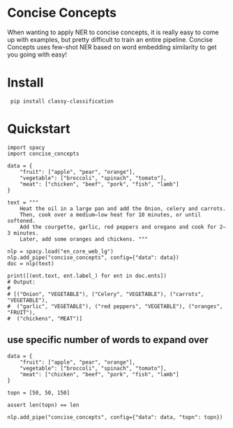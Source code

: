 # Concise Concepts
When wanting to apply NER to concise concepts, it is really easy to come up with examples, but pretty difficult to train an entire pipeline. Concise Concepts uses few-shot NER based on word embedding similarity to get you going with easy!

# Install
``` pip install classy-classification```

# Quickstart
```
import spacy
import concise_concepts

data = {
    "fruit": ["apple", "pear", "orange"],
    "vegetable": ["broccoli", "spinach", "tomato"],
    "meat": ["chicken", "beef", "pork", "fish", "lamb"]
}

text = """
    Heat the oil in a large pan and add the Onion, celery and carrots. 
    Then, cook over a medium–low heat for 10 minutes, or until softened. 
    Add the courgette, garlic, red peppers and oregano and cook for 2–3 minutes.
    Later, add some oranges and chickens. """

nlp = spacy.load("en_core_web_lg")
nlp.add_pipe("concise_concepts", config={"data": data})
doc = nlp(text)

print([(ent.text, ent.label_) for ent in doc.ents])
# Output:
#
# [("Onion", "VEGETABLE"), ("Celery", "VEGETABLE"), ("carrots", "VEGETABLE"), 
#  ("garlic", "VEGETABLE"), ("red peppers", "VEGETABLE"), ("oranges", "FRUIT"), 
#  ("chickens", "MEAT")]
```
## use specific number of words to expand over
```
data = {
    "fruit": ["apple", "pear", "orange"],
    "vegetable": ["broccoli", "spinach", "tomato"],
    "meat": ["chicken", "beef", "pork", "fish", "lamb"]
}

topn = [50, 50, 150]

assert len(topn) == len

nlp.add_pipe("concise_concepts", config={"data": data, "topn": topn})
````


